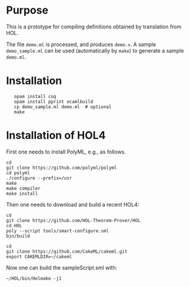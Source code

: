 

# Purpose

This is a prototype for compiling definitions obtained by translation from HOL.

The file `demo.ml` is processed, and produces `demo.v`.
A sample `demo_sample.ml` can be used (automatically by `make`) to generate a sample `demo.ml`.


# Installation

```
   opam install coq
   opam install pprint ocamlbuild
   cp demo_sample.ml demo.ml  # optional
   make
```

# Installation of HOL4

First one needs to install PolyML, e.g., as follows.
```
cd
git clone https://github.com/polyml/polyml
cd polyml
./configure --prefix=/usr
make
make compiler
make install
```

Then one needs to download and build a recent HOL4:
```
cd
git clone https://github.com/HOL-Theorem-Prover/HOL
cd HOL
poly --script tools/smart-configure.sml
bin/build
```

```
cd
git clone https://github.com/CakeML/cakeml.git
export CAKEMLDIR=~/cakeml
```

Now one can build the sampleScript.sml with:
```
~/HOL/bin/Holmake -j1
```
